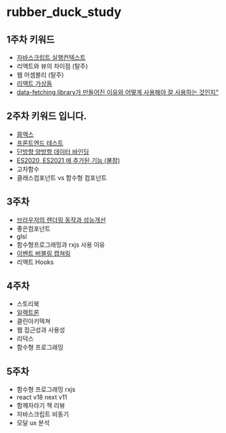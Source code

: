 # rubber_duck_study

## 1주차 키워드

- [자바스크립트 실행컨텍스트](./week_01/ExecutionContext.md)
- 리액트와 뷰의 차이점 (탈주)
- 웹 어셈블리 (탈주)
- [리액트 가상돔](./week_01/Virtual_DOM.md)
- [data-fetching library가 만들어진 이유와 어떻게 사용해야 잘 사용하는 것인지"](./week_01/DataFetchingLibrary.md)

## 2주차 키워드 입니다.
- [몹엑스](./week_02/MobX.md)
- [프론트엔드 테스트](./week_02/프론트엔드-테스트.md)
- [단방향 양방향 데이터 바인딩](./week_02/2%20way%20data%20binding%20%26%201%20way%20data%20binding%20.md)
- [ES2020, ES2021 에 추가된 기능 (불참)](./week_02/ES2020과%20ES2021에%20추가된%20기능.md)
- 고차함수
- 클래스컴포넌트 vs 함수형 컴포넌트

## 3주차
- [브라우저의 렌더링 동작과 성능개선](./week_03/BrowserRendering.md)
- 좋은컴포넌트
- glsl
- 함수형프로그래밍과 rxjs 사용 이유
- [이벤트 버블링 캡쳐링](./week_03/버블링과%20캡처링.md)
- 리액트 Hooks 

## 4주차
- 스토리북
- [일렉트론](./week_04/Electron.md)
- 클린아키텍쳐
- 웹 접근성과 사용성
- 리덕스
- 함수형 프로그래밍

## 5주차
- 함수형 프로그래밍 rxjs
- react v18 next v11
- 함께자라기 책 리뷰
- 자바스크립트 비동기
- 모달 ux 분석